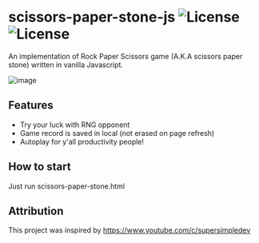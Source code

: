 # scissors-paper-stone-js ![License](https://img.shields.io/badge/license-MIT-blue) ![License](https://img.shields.io/badge/clone%20count-25-green)
An implementation of Rock Paper Scissors game (A.K.A scissors paper stone) written in vanilla Javascript.

![image](https://github.com/bryanlzl/scissors-paper-stone/assets/58539426/94c0f6dd-4f04-49f7-84ad-9bbc4983bbc4)
⠀⠀⠀⠀⠀⠀⠀⠀⠀⠀⠀⠀⠀⠀⠀⠀⠀⠀⠀⠀⠀⠀
## Features
- Try your luck with RNG opponent
- Game record is saved in local (not erased on page refresh)
- Autoplay for y'all productivity people! 

## How to start
Just run scissors-paper-stone.html

## Attribution
This project was inspired by https://www.youtube.com/c/supersimpledev
